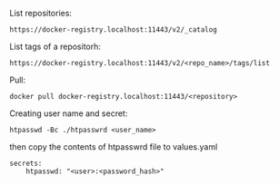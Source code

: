 List repositories:
```
https://docker-registry.localhost:11443/v2/_catalog
```
List tags of a repositorh:
```
https://docker-registry.localhost:11443/v2/<repo_name>/tags/list
```
Pull:
```
docker pull docker-registry.localhost:11443/<repository>
```
Creating user name and secret:
```
htpasswd -Bc ./htpasswrd <user_name> 
```
then copy the contents of htpasswrd file to values.yaml
```
secrets:
    htpasswd: "<user>:<password_hash>"
```